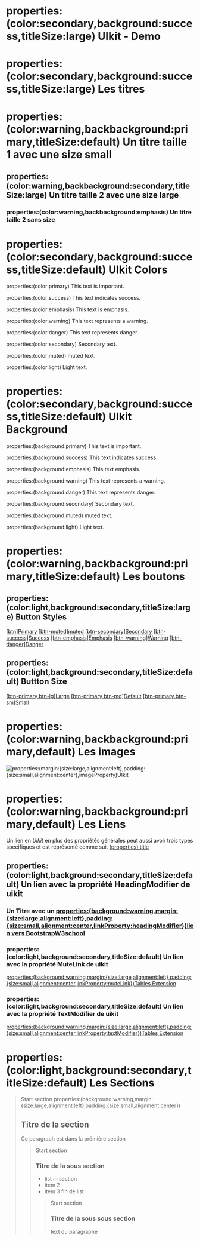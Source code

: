 # properties:(color:secondary,background:success,titleSize:large) UIkit - Demo

# properties:(color:secondary,background:success,titleSize:large) Les titres

# properties:(color:warning,backbackground:primary,titleSize:default) Un titre taille 1 avec une size small

## properties:(color:warning,backbackground:secondary,titleSize:large) Un titre taille 2 avec une size large

### properties:(color:warning,backbackground:emphasis) Un titre taille 2 sans size

# properties:(color:secondary,background:success,titleSize:default) UIkit Colors

properties:(color:primary) 
This text is important.

properties:(color:success)
This text indicates success.

properties:(color:emphasis) 
This text is emphasis.

properties:(color:warning) 
This text represents a warning.

properties:(color:danger) 
This text represents danger.

properties:(color:secondary) 
Secondary text.

properties:(color:muted) 
muted text.

properties:(color:light) 
Light text.

# properties:(color:secondary,background:success,titleSize:default) UIkit Background

properties:(background:primary) 
This text is important.

properties:(background:success)
This text indicates success.

properties:(background:emphasis) 
This text emphasis.

properties:(background:warning) 
This text represents a warning.

properties:(background:danger) 
This text represents danger.

properties:(background:secondary) 
Secondary text.

properties:(background:muted) 
muted text.

properties:(background:light) 
Light text.


# properties:(color:warning,backbackground:primary,titleSize:default) Les boutons

## properties:(color:light,background:secondary,titleSize:large) Button Styles

[[btn]Primary](#)
[[btn-muted]muted](#)
[[btn-secondary]Secondary](#)
[[btn-success]Success](#)
[[btn-emphasis]Emphasis](#)
[[btn-warning]Warning](#)
[[btn-danger]Danger](#)


## properties:(color:light,background:secondary,titleSize:default) Buttton Size

[[btn-primary btn-lg]Large](#)
[[btn-primary btn-md]Default](#)
[[btn-primary btn-sm]Small](#)

# properties:(color:warning,backbackground:primary,default) Les images

![properties:(margin:{size:large,alignment:left},padding:{size:small,alignment:center},imageProperty)UIkit](https://storage.googleapis.com/dpw/app/uploads/2013/08/ui-kit-logo-frontend-framework.png)

# properties:(color:warning,backbackground:primary,default) Les Liens

Un lien en *Uikit* en plus des propriétés générales peut aussi avoir trois types spécifiques et est représenté comme suit [(properties) title](url)

## properties:(color:light,background:secondary,titleSize:default) Un lien avec la propriété **HeadingModifier** de uikit

###  Un Titre avec un  [properties:(background:warning,margin:{size:large,alignment:left},padding:{size:small,alignment:center,linkProperty:headingModifier})lien vers BootstrapW3school](https://www.w3schools.com/bootstrap4/default.asp)

### properties:(color:light,background:secondary,titleSize:default) Un lien avec la propriété **MuteLink** de uikit

[properties:(background:warning,margin:{size:large,alignment:left},padding:{size:small,alignment:center,linkProperty:muteLink})Tables Extension](https://github.com/vsch/flexmark-java/wiki/Tables-Extension)

### properties:(color:light,background:secondary,titleSize:default) Un lien avec la propriété **TextModifier** de uikit

[properties:(background:warning,margin:{size:large,alignment:left},padding:{size:small,alignment:center,linkProperty:textModifier})Tables Extension](https://github.com/vsch/flexmark-java/wiki/Tables-Extension)


# properties:(color:light,background:secondary,titleSize:default) Les Sections

> Start section
> properties:(background:warning,margin:{size:large,alignment:left},padding:{size:small,alignment:center})
> ## Titre de la section
> Ce paragraph est dans la prémière section
> > Start section
> > ### Titre de la sous section
> > - list in section
> > - item 2
> > - item 3
> > fin de list
> > > Start section
> > > ### Titre de la sous sous section
> > > text du paragraphe